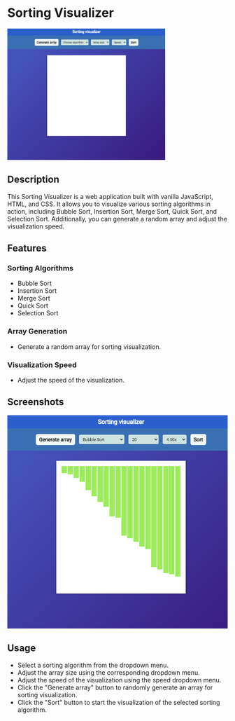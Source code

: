 # Sorting Visualizer

<img src="./visualizer-screenshot.png" alt="Sorting Visualizer" height="300">

## Description

This Sorting Visualizer is a web application built with vanilla JavaScript, HTML, and CSS. It allows you to visualize various sorting algorithms in action, including Bubble Sort, Insertion Sort, Merge Sort, Quick Sort, and Selection Sort. Additionally, you can generate a random array and adjust the visualization speed.

## Features

### Sorting Algorithms

- Bubble Sort
- Insertion Sort
- Merge Sort
- Quick Sort
- Selection Sort

### Array Generation

- Generate a random array for sorting visualization.

### Visualization Speed

- Adjust the speed of the visualization.

## Screenshots

![Sorting Visualizer](./visualizer-screenshot1.png)

## Usage

- Select a sorting algorithm from the dropdown menu.
- Adjust the array size using the corresponding dropdown menu.
- Adjust the speed of the visualization using the speed dropdown menu.
- Click the "Generate array" button to randomly generate an array for sorting visualization.
- Click the "Sort" button to start the visualization of the selected sorting algorithm.



